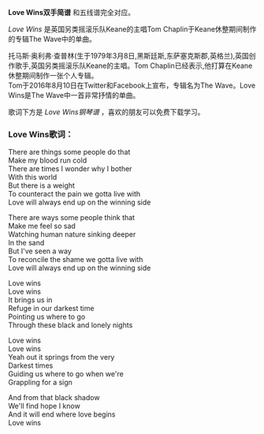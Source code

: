 

**Love Wins双手简谱** 和五线谱完全对应。

_Love Wins_ 是英国另类摇滚乐队Keane的主唱Tom Chaplin于Keane休整期间制作的专辑The Wave中的单曲。

托马斯·奥利弗·查普林(生于1979年3月8日,黑斯廷斯,东萨塞克斯郡,英格兰),英国创作歌手,英国另类摇滚乐队Keane的主唱。Tom
Chaplin已经表示,他打算在Keane休整期间制作一张个人专辑。  
Tom于2016年8月10日在Twitter和Facebook上宣布，专辑名为The Wave。Love Wins是The Wave中一首非常抒情的单曲。

歌词下方是 _Love Wins钢琴谱_ ，喜欢的朋友可以免费下载学习。

### Love Wins歌词：

There are things some people do that  
Make my blood run cold  
There are times I wonder why I bother  
With this world  
But there is a weight  
To counteract the pain we gotta live with  
Love will always end up on the winning side

There are ways some people think that  
Make me feel so sad  
Watching human nature sinking deeper  
In the sand  
But I've seen a way  
To reconcile the shame we gotta live with  
Love will always end up on the winning side

Love wins  
Love wins  
It brings us in  
Refuge in our darkest time  
Pointing us where to go  
Through these black and lonely nights

Love wins  
Love wins  
Yeah out it springs from the very  
Darkest times  
Guiding us where to go when we're  
Grappling for a sign

And from that black shadow  
We'll find hope I know  
And it will end where love begins  
Love wins

